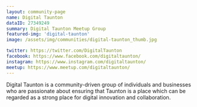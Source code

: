 ```yaml
---
layout: community-page
name: Digital Taunton
dataID: 27349249
summary: Digital Taunton Meetup Group
featured-img: 'digital-taunton'
image: /assets/img/communities/digital-taunton_thumb.jpg

twitter: https://twitter.com/DigitalTaunton
facebook: https://www.facebook.com/digitaltaunton/
instagram: https://www.instagram.com/digitaltaunton/
meetup: https://www.meetup.com/digitaltaunton/
---
```

Digital Taunton is a community-driven group of individuals and businesses
who are passionate about ensuring that Taunton is a place which can be regarded
as a strong place for digital innovation and collaboration.

